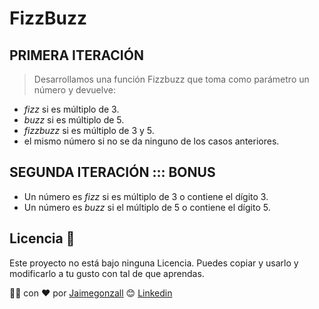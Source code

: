 # FizzBuzz

## PRIMERA ITERACIÓN
> Desarrollamos una función Fizzbuzz que toma como parámetro un número y devuelve:
* *fizz* si es múltiplo de 3.
* *buzz* si es múltiplo de 5.
* _fizzbuzz_ si es múltiplo de 3 y 5.
* el mismo número si no se da ninguno de los casos anteriores.

## SEGUNDA ITERACIÓN ::: BONUS
* Un número es *fizz* si es múltiplo de 3 o contiene el dígito 3.
* Un número es *buzz* si el múltiplo de 5 o contiene el dígito 5.

## Licencia 📄
Este proyecto no está bajo ninguna Licencia. Puedes copiar y usarlo y modificarlo a tu gusto con tal de que aprendas.

👨‍💻 con ❤️ por [Jaimegonzall](https://github.com/jaimegonzall) 😊
[Linkedin](https://www.linkedin.com/in/jaimegonzall/)
